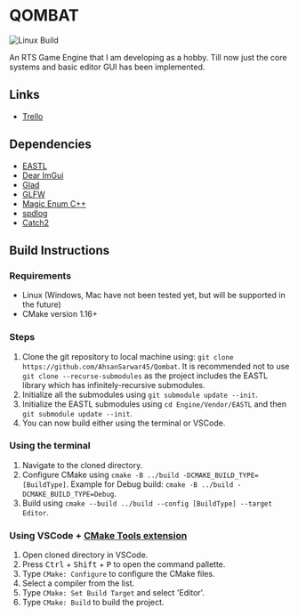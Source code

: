 # QOMBAT

![Linux Build](https://github.com/AhsanSarwar45/Qombat/actions/workflows/Build.yml/badge.svg)

An RTS Game Engine that I am developing as a hobby. Till now just the core systems and basic editor GUI has been implemented.

## Links

- [Trello](https://trello.com/b/7q6IzuhJ/qombat)

## Dependencies

- [EASTL](https://github.com/electronicarts/EASTL)
- [Dear ImGui](https://github.com/ocornut/imgui)
- [Glad](https://github.com/Dav1dde/glad)
- [GLFW](https://github.com/glfw/glfw)
- [Magic Enum C++](https://github.com/Neargye/magic_enum)
- [spdlog](https://github.com/gabime/spdlog)
- [Catch2](https://github.com/catchorg/Catch2)

## Build Instructions

### Requirements

- Linux (Windows, Mac have not been tested yet, but will be supported in the future)
- CMake version 1.16+

### Steps

1.  Clone the git repository to local machine using: `git clone https://github.com/AhsanSarwar45/Qombat`. It is recommended not to use `git clone --recurse-submodules` as the project includes the EASTL library which has infinitely-recursive submodules.
2.  Initialize all the submodules using `git submodule update --init`.
3.  Initialize the EASTL submodules using `cd Engine/Vendor/EASTL` and then `git submodule update --init`.
4.  You can now build either using the terminal or VSCode.

<!-- ### Using terminal

1. Navigate to cloned directory.
2. Type `mkdir build` to create the build directory.
3. Navigate to the directory using `cd build`.
4. Type `cmake ..\` to configure the cmake files.


```bash
   mkdir build
   cd build
   cmake ../Qombat
   cmake --build .
```

 -->

### Using the terminal

1. Navigate to the cloned directory.
2. Configure CMake using `cmake -B ../build -DCMAKE_BUILD_TYPE=[BuildType]`. Example for Debug build: `cmake -B ../build -DCMAKE_BUILD_TYPE=Debug`.
3. Build using `cmake --build ../build --config [BuildType] --target Editor`.

### Using VSCode + [CMake Tools extension](https://marketplace.visualstudio.com/items?itemName=ms-vscode.cmake-tools)

1.  Open cloned directory in VSCode.
2.  Press <kbd>Ctrl</kbd> + <kbd>Shift</kbd> + <kbd>P</kbd> to open the command pallette.
3.  Type `CMake: Configure` to configure the CMake files.
4.  Select a compiler from the list.
5.  Type `CMake: Set Build Target` and select 'Editor'.
6.  Type `CMake: Build` to build the project.
